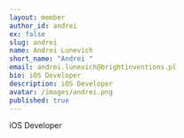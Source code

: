 ```yaml
---
layout: member
author_id: andrei
ex: false
slug: andrei
name: Andrei Lunevich
short_name: "Andrei "
email: andrei.lunevich@brightinventions.pl
bio: iOS Developer
description: iOS Developer
avatar: /images/andrei.png
published: true
---
```

iOS Developer